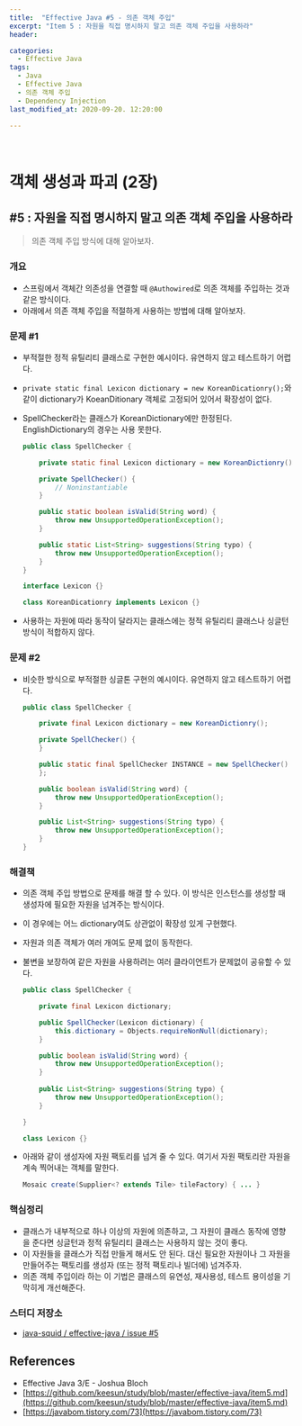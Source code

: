 ```yaml
---
title:  "Effective Java #5 - 의존 객체 주입"
excerpt: "Item 5 : 자원을 직접 명시하지 말고 의존 객체 주입을 사용하라"
header:

categories:
  - Effective Java
tags:
  - Java
  - Effective Java
  - 의존 객체 주입
  - Dependency Injection
last_modified_at: 2020-09-20. 12:20:00

---
```


<br>

# 객체 생성과 파괴 (2장)

## #5 : 자원을 직접 명시하지 말고 의존 객체 주입을 사용하라

> 의존 객체 주입 방식에 대해 알아보자.

### 개요

- 스프링에서 객체간 의존성을 연결할 때 `@Authowired`로 의존 객체를 주입하는 것과 같은 방식이다.
- 아래에서 의존 객체 주입을 적절하게 사용하는 방법에 대해 알아보자.



### 문제 #1

- 부적절한 정적 유틸리티 클래스로 구현한 예시이다. 유연하지 않고 테스트하기 어렵다.

- `private static final Lexicon dictionary = new KoreanDicationry();`와 같이 dictionary가 KoeanDitionary 객체로 고정되어 있어서 확장성이 없다.

- SpellChecker라는 클래스가 KoreanDictionary에만 한정된다. EnglishDictionary의 경우는 사용 못한다.

  ```java
  public class SpellChecker {
  
      private static final Lexicon dictionary = new KoreanDictionry();
  
      private SpellChecker() {
          // Noninstantiable
      }
  
      public static boolean isValid(String word) {
          throw new UnsupportedOperationException();
      }
  
      public static List<String> suggestions(String typo) {
          throw new UnsupportedOperationException();
      }
  }
  ```

  ```java
  interface Lexicon {}
  
  class KoreanDicationry implements Lexicon {}
  ```

- 사용하는 자원에 따라 동작이 달라지는 클래스에는 정적 유틸리티 클래스나 싱글턴 방식이 적합하지 않다.



### 문제 #2

- 비슷한 방식으로 부적절한 싱글톤 구현의 예시이다. 유연하지 않고 테스트하기 어렵다.

  ```java
  public class SpellChecker {
  
      private final Lexicon dictionary = new KoreanDictionry();
  
      private SpellChecker() {
      }
  
      public static final SpellChecker INSTANCE = new SpellChecker() {
      };
  
      public boolean isValid(String word) {
          throw new UnsupportedOperationException();
      }
  
      public List<String> suggestions(String typo) {
          throw new UnsupportedOperationException();
      }
  }
  ```



### 해결책

- 의존 객체 주입 방법으로 문제를 해결 할 수 있다. 이 방식은 인스턴스를 생성할 때 생성자에 필요한 자원을 넘겨주는 방식이다.

- 이 경우에는 어느 dictionary여도 상관없이 확장성 있게 구현했다.

- 자원과 의존 객체가 여러 개여도 문제 없이 동작한다.

- 불변을 보장하여 같은 자원을 사용하려는 여러 클라이언트가 문제없이 공유할 수 있다.

  ```java
  public class SpellChecker {
  
      private final Lexicon dictionary;
  
      public SpellChecker(Lexicon dictionary) {
          this.dictionary = Objects.requireNonNull(dictionary);
      }
  
      public boolean isValid(String word) {
          throw new UnsupportedOperationException();
      }
      
      public List<String> suggestions(String typo) {
          throw new UnsupportedOperationException();
      }
  
  }
  
  class Lexicon {}
  ```

- 아래와 같이 생성자에 자원 팩토리를 넘겨 줄 수 있다. 여기서 자원 팩토리란 자원을 계속 찍어내는 객체를 말한다.

  ```java
  Mosaic create(Supplier<? extends Tile> tileFactory) { ... }
  ```

  

### 핵심정리

- 클래스가 내부적으로 하나 이상의 자원에 의존하고, 그 자원이 클래스 동작에 영향을 준다면 싱글턴과 정적 유틸리티 클래스는 사용하지 않는 것이 좋다.
- 이 자원들을 클래스가 직접 만들게 해서도 안 된다. 대신 필요한 자원이나 그 자원을 만들어주는 팩토리를 생성자 (또는 정적 팩토리나 빌더에) 넘겨주자.
- 의존 객체 주입이라 하는 이 기법은 클래스의 유연성, 재사용성, 테스트 용이성을 기막히게 개선해준다.



### 스터디 저장소

- [java-squid / effective-java / issue #5](https://github.com/java-squid/effective-java/issues/5)



## References

- Effective Java 3/E - Joshua Bloch
- [https://github.com/keesun/study/blob/master/effective-java/item5.md](https://github.com/keesun/study/blob/master/effective-java/item5.md)
- [https://javabom.tistory.com/73](https://javabom.tistory.com/73)

